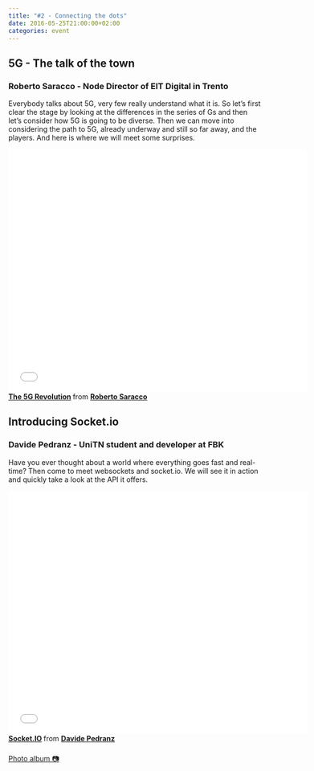 ```yaml
---
title: "#2 - Connecting the dots"
date: 2016-05-25T21:00:00+02:00
categories: event
---
```


## 5G - The talk of the town

### Roberto Saracco - Node Director of EIT Digital in Trento

Everybody talks about 5G, very few really understand what it is. So let’s first clear the stage by looking at the differences in the series of Gs and then let’s consider how 5G is going to be diverse. Then we can move into considering the path to 5G, already underway and still so far away, and the players. And here is where we will meet some surprises.

<iframe src="//www.slideshare.net/slideshow/embed_code/key/5Hw8HeuiOF9KmH" width="595" height="485" frameborder="0" marginwidth="0" marginheight="0" scrolling="no" allowfullscreen>
</iframe>
<div style="margin-bottom:5px">
<strong>
<a href="//www.slideshare.net/franzonadiman/the-5g-revolution-by-r-saracco-eit-digital-italy" title="The 5G Revolution" target="_blank">The 5G Revolution</a>
</strong> from <strong><a target="_blank" href="//www.linkedin.com/in/saracco-roberto-8283765">Roberto Saracco</a></strong>
</div>

## Introducing Socket.io

### Davide Pedranz - UniTN student and developer at FBK

Have you ever thought about a world where everything goes fast and real-time? Then come to meet websockets and socket.io. We will see it in action and quickly take a look at the API it offers.

<iframe src="//www.slideshare.net/slideshow/embed_code/key/GED8oSDzTJM2ED" width="595" height="485" frameborder="0" marginwidth="0" marginheight="0" scrolling="no" allowfullscreen>
</iframe>
<div style="margin-bottom:5px">
<strong>
<a href="//www.slideshare.net/DavidePedranz/socketio-64052375" title="Socket.IO" target="_blank">Socket.IO</a>
</strong> from <strong><a href="//davidepedranz.github.io" target="_blank">Davide Pedranz</a></strong>
</div>
<br>
<section class ="center">
<a id="fb_photo_album" class="btn-facebook" target="_blank" href="//www.facebook.com/media/set/?set=a.504342776430349.1073741830.476076519256975&type=1&l=4830c83ddd">Photo album &#128247;</a>
</section>
